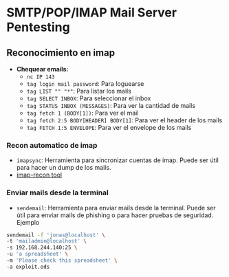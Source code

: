 # SMTP/POP/IMAP Mail Server Pentesting

## Reconocimiento en imap

- **Chequear emails:**
    - `nc IP 143`
    - `tag login mail password`: Para loguearse
    - `tag LIST "" "*"`: Para listar los mails
    - `tag SELECT INBOX`: Para seleccionar el inbox
    - `tag STATUS INBOX (MESSAGES)`: Para ver la cantidad de mails
    - `tag fetch 1 (BODY[1])`: Para ver el mail
    - `tag fetch 2:5 BODY[HEADER] BODY[1]`: Para ver el header de los mails
    - `tag FETCH 1:5 ENVELOPE`: Para ver el envelope de los mails

### Recon automatico de imap
- `imapsync`: Herramienta para sincronizar cuentas de imap. Puede ser útil para hacer un dump de los mails.
- [imap-recon tool](https://github.com/G4sp4rCS/imap-recon)



### Enviar mails desde la terminal
- `sendemail`: Herramienta para enviar mails desde la terminal. Puede ser útil para enviar mails de phishing o para hacer pruebas de seguridad.
Ejemplo

```bash
sendemail -f 'jonas@localhost' \
-t 'mailadmin@localhost' \
-s 192.168.244.140:25 \
-u 'a spreadsheet' \
-m 'Please check this spreadsheet' \
-a exploit.ods
```